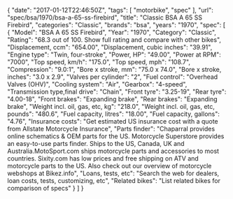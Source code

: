 {
    "date": "2017-01-12T22:46:50Z",
    "tags": [
        "motorbike",
        "spec"
    ],
    "url": "spec\/bsa\/1970\/bsa-a-65-ss-firebird",
    "title": "Classic BSA A 65 SS Firebird",
    "categories": "Classic",
    "brands": "bsa",
    "years": "1970",
    "spec": [
        {
            "Model": "BSA A 65 SS Firebird",
            "Year": "1970",
            "Category": "Classic",
            "Rating": "68.3 out of 100. Show full rating and compare with other bikes",
            "Displacement, ccm": "654.00",
            "Displacement, cubic inches": "39.91",
            "Engine type": "Twin, four-stroke",
            "Power, HP": "49.00",
            "Power at RPM": "7000",
            "Top speed, km\/h": "175.0",
            "Top speed, mph": "108.7",
            "Compression": "9.0:1",
            "Bore x stroke, mm": "75.0 x 74.0",
            "Bore x stroke, inches": "3.0 x 2.9",
            "Valves per cylinder": "2",
            "Fuel control": "Overhead Valves (OHV)",
            "Cooling system": "Air",
            "Gearbox": "4-speed",
            "Transmission type,final drive": "Chain",
            "Front tyre": "3.25-19",
            "Rear tyre": "4.00-18",
            "Front brakes": "Expanding brake",
            "Rear brakes": "Expanding brake",
            "Weight incl. oil, gas, etc, kg": "218.0",
            "Weight incl. oil, gas, etc, pounds": "480.6",
            "Fuel capacity, litres": "18.00",
            "Fuel capacity, gallons": "4.76",
            "Insurance costs": "Get estimated US insurance cost with a quote from Allstate Motorcycle Insurance",
            "Parts finder": "Chaparral provides online schematics & OEM parts for the US.   Motorcycle Superstore provides an easy-to-use parts finder. Ships to the US, Canada, UK and Australia.MotoSport.com ships motorcycle parts and accessories to most countries.    Sixity.com has low prices and free shipping on ATV and motorcycle parts to the US. Also check out our overview of motorcycle webshops at Bikez.info",
            "Loans, tests, etc": "Search the web for dealers, loan costs, tests, customizing, etc",
            "Related bikes": "List related bikes for comparison of specs"
        }
    ]
}